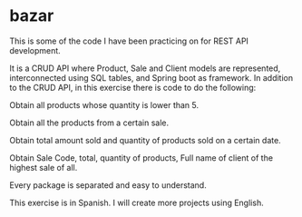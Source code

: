 # bazar
This is some of the code I have been practicing on for REST API development. 

It is a CRUD API where Product, Sale and Client models are represented, interconnected using SQL tables, and Spring boot as framework. In addition to the CRUD API, in this exercise there is code to do the following:

Obtain all products whose quantity is lower than 5.

Obtain all the products from a certain sale.

Obtain total amount sold and quantity of products sold on a certain date.

Obtain Sale Code, total, quantity of products, Full name of client of the highest sale of all.



Every package is separated and easy to understand.

This exercise is in Spanish. I will create more projects using English.
